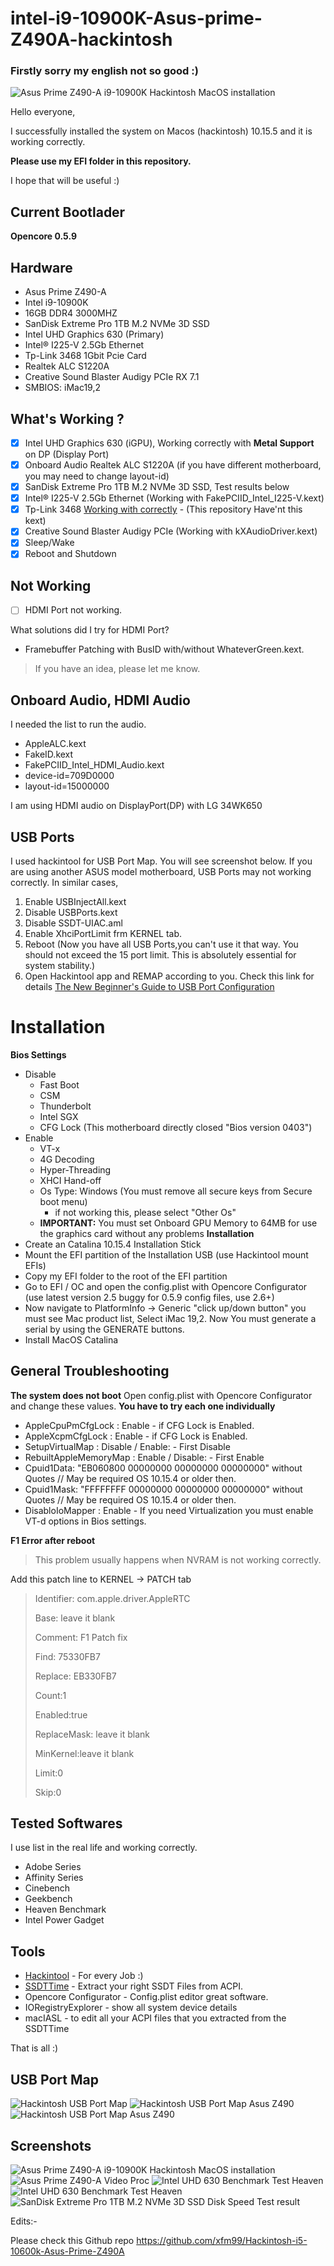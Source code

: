 # intel-i9-10900K-Asus-prime-Z490A-hackintosh
### Firstly sorry my english not so good :)

![Asus Prime Z490-A i9-10900K Hackintosh MacOS installation](https://github.com/yilmazca/intel-i9-10900K-Asus-prime-Z490A-hackintosh/blob/master/Docs/ss1.png?raw=true)


Hello everyone,

I successfully installed the system on Macos (hackintosh) 10.15.5 and it is working correctly.

**Please use my EFI folder in this repository.**

I hope that will be useful :)


## Current Bootlader
**Opencore 0.5.9**

## Hardware
* Asus Prime Z490-A
* Intel i9-10900K
* 16GB DDR4 3000MHZ
* SanDisk Extreme Pro 1TB M.2 NVMe 3D SSD
* Intel UHD Graphics 630 (Primary)
* Intel® I225-V 2.5Gb Ethernet
* Tp-Link 3468 1Gbit Pcie Card
* Realtek ALC S1220A
* Creative Sound Blaster Audigy PCIe RX 7.1
* SMBIOS: iMac19,2

## What's Working ?
- [x] Intel UHD Graphics 630 (iGPU), Working correctly with **Metal Support** on DP (Display Port)
- [x] Onboard Audio Realtek ALC S1220A (if you have different motherboard, you may need to change layout-id)
- [x] SanDisk Extreme Pro 1TB M.2 NVMe 3D SSD, Test results below
- [x] Intel® I225-V 2.5Gb Ethernet (Working with FakePCIID_Intel_I225-V.kext)
- [x] Tp-Link 3468 [Working with correctly](https://github.com/Mieze/RTL8111_driver_for_OS_X/releases/tag/v2.2.2) - (This repository Have'nt this kext)
- [x] Creative Sound Blaster Audigy PCIe (Working with kXAudioDriver.kext)
- [x] Sleep/Wake
- [x] Reboot and Shutdown

## Not Working
- [ ] HDMI Port not working.

What solutions did I try for HDMI Port?
* Framebuffer Patching with BusID with/without WhateverGreen.kext. 
> If you have an idea, please let me know.

## Onboard Audio, HDMI Audio
I needed the list to run the audio.
* AppleALC.kext
* FakeID.kext
* FakePCIID_Intel_HDMI_Audio.kext
* device-id=709D0000
* layout-id=15000000 

I am using HDMI audio on DisplayPort(DP) with LG 34WK650

## USB Ports
I used hackintool for USB Port Map. You will see screenshot below. If you are using another ASUS model motherboard, USB Ports may not working correctly. 
In similar cases, 
1. Enable USBInjectAll.kext
2. Disable USBPorts.kext
3. Disable SSDT-UIAC.aml
4. Enable XhciPortLimit frm KERNEL tab.
5. Reboot (Now you have all USB Ports,you can't use it that way. You should not exceed the 15 port limit. This is absolutely essential for system stability.)
6. Open Hackintool app and REMAP according to you. Check this link for details [The New Beginner's Guide to USB Port Configuration](https://www.tonymacx86.com/threads/the-new-beginners-guide-to-usb-port-configuration.286553/)

# Installation
**Bios Settings**
* Disable
    * Fast Boot
    * CSM
    * Thunderbolt
    * Intel SGX
    * CFG Lock (This motherboard directly closed "Bios version 0403")
* Enable
    * VT-x
    * 4G Decoding
    * Hyper-Threading
    * XHCI Hand-off
    * Os Type: Windows (You must remove all secure keys from Secure boot menu)
        * if not working this, please select "Other Os"
    * **IMPORTANT:** You must set Onboard GPU Memory to 64MB for use the graphics card without any problems
**Installation**
* Create an Catalina 10.15.4 Installation Stick
* Mount the EFI partition of the Installation USB (use Hackintool mount EFIs)
* Copy my EFI folder to the root of the EFI partition
* Go to EFI / OC and open the config.plist with Opencore Configurator (use latest version 2.5 buggy for 0.5.9 config files, use 2.6+)
* Now navigate to PlatformInfo -> Generic "click up/down button" you must see Mac product list, Select iMac 19,2. Now You must generate a serial by using the GENERATE buttons.
* Install MacOS Catalina

## General Troubleshooting
**The system does not boot**
Open config.plist with Opencore Configurator and change these values.
**You have to try each one individually**

* AppleCpuPmCfgLock : Enable - if CFG Lock is Enabled.
* AppleXcpmCfgLock : Enable - if CFG Lock is Enabled.
* SetupVirtualMap : Disable / Enable:  - First Disable
* RebuiltAppleMemoryMap : Enable / Disable:  - First Enable
* Cpuid1Data: "EB060800 00000000 00000000 00000000" without Quotes // May be required OS 10.15.4 or older then.
* Cpuid1Mask: "FFFFFFFF 00000000 00000000 00000000" without Quotes // May be required OS 10.15.4 or older then.
* DisabloIoMapper : Enable  - If you need Virtualization you must enable VT-d options in Bios settings.

**F1 Error after reboot**
> This problem usually happens when NVRAM is not working correctly.

Add this patch line to KERNEL -> PATCH tab
>Identifier: com.apple.driver.AppleRTC
>
>Base:  leave it blank
>
>Comment: F1 Patch fix
>
>Find: 75330FB7
>
>Replace: EB330FB7
>
>Count:1
>
>Enabled:true
>
>ReplaceMask: leave it blank
>
>MinKernel:leave it blank
>
>Limit:0
>
>Skip:0
>

## Tested Softwares
I use list in the real life and working correctly.
* Adobe Series
* Affinity Series
* Cinebench
* Geekbench
* Heaven Benchmark
* Intel Power Gadget

## Tools
* [Hackintool](https://github.com/headkaze/Hackintool/releases/) - For every Job :)
* [SSDTTime](https://github.com/corpnewt/SSDTTime) - Extract your right SSDT Files from ACPI.
* Opencore Configurator - Config.plist editor great software.
* IORegistryExplorer - show all system device details
* macIASL - to edit all your ACPI files that you extracted from the SSDTTime

That is all :)

## USB Port Map
![Hackintosh USB Port Map](https://raw.githubusercontent.com/yilmazca/intel-i9-10900K-Asus-prime-Z490A-hackintosh/master/Docs/ss3.png)
![Hackintosh USB Port Map Asus Z490](https://raw.githubusercontent.com/yilmazca/intel-i9-10900K-Asus-prime-Z490A-hackintosh/master/Docs/internal-usb-port-map.png)
![Hackintosh USB Port Map Asus Z490](https://raw.githubusercontent.com/yilmazca/intel-i9-10900K-Asus-prime-Z490A-hackintosh/master/Docs/usb-port-map.png)


## Screenshots
![Asus Prime Z490-A i9-10900K Hackintosh MacOS installation](https://github.com/yilmazca/intel-i9-10900K-Asus-prime-Z490A-hackintosh/blob/master/Docs/ss1.png?raw=true)
![Asus Prime Z490-A Video Proc](https://raw.githubusercontent.com/yilmazca/intel-i9-10900K-Asus-prime-Z490A-hackintosh/master/Docs/ss2.png)
![Intel UHD 630 Benchmark Test Heaven](https://raw.githubusercontent.com/yilmazca/intel-i9-10900K-Asus-prime-Z490A-hackintosh/master/Docs/ss4.png)
![Intel UHD 630 Benchmark Test Heaven](https://raw.githubusercontent.com/yilmazca/intel-i9-10900K-Asus-prime-Z490A-hackintosh/master/Docs/ss5.png)
![SanDisk Extreme Pro 1TB M.2 NVMe 3D SSD Disk Speed Test result](https://raw.githubusercontent.com/yilmazca/intel-i9-10900K-Asus-prime-Z490A-hackintosh/master/Docs/ss6.png)


Edits:-

Please check this Github repo
https://github.com/xfm99/Hackintosh-i5-10600k-Asus-Prime-Z490A
